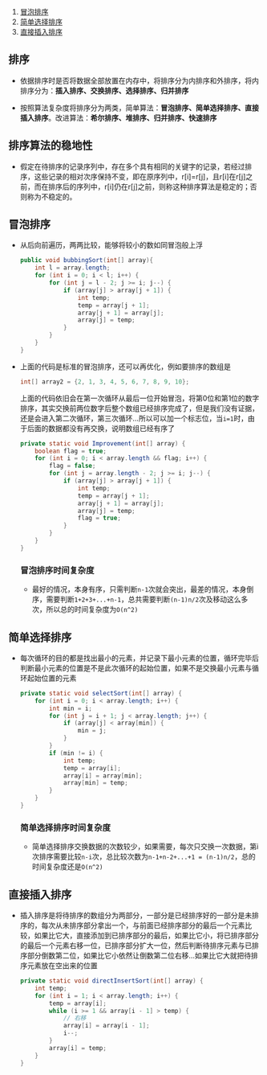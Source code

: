 1. [冒泡排序](#冒泡排序)
2. [简单选择排序](#简单选择排序)
3. [直接插入排序](#直接插入排序)

## 排序

- 依据排序时是否将数据全部放置在内存中，将排序分为内排序和外排序，将内排序分为：**插入排序、交换排序、选择排序、归并排序**

- 按照算法复杂度将排序分为两类，简单算法：**冒泡排序、简单选择排序、直接插入排序**。改进算法：**希尔排序、堆排序、归并排序、快速排序**


## 排序算法的稳地性

- 假定在待排序的记录序列中，存在多个具有相同的关键字的记录，若经过排序，这些记录的相对次序保持不变，即在原序列中，r[i]=r[j]，且r[i]在r[j]之前，而在排序后的序列中，r[i]仍在r[j]之前，则称这种排序算法是稳定的；否则称为不稳定的。

## 冒泡排序
- 从后向前遍历，两两比较，能够将较小的数如同冒泡般上浮
    ```java
    public void bubbingSort(int[] array){
        int l = array.length;
        for (int i = 0; i < l; i++) {
            for (int j = l - 2; j >= i; j--) {
                if (array[j] > array[j + 1]) {
                    int temp;
                    temp = array[j + 1];
                    array[j + 1] = array[j];
                    array[j] = temp;
                }
            }
        }
    }
    ```
- 上面的代码是标准的冒泡排序，还可以再优化，例如要排序的数组是
    ```java
    int[] array2 = {2, 1, 3, 4, 5, 6, 7, 8, 9, 10};
    ```
    上面的代码依旧会在第一次循环从最后一位开始冒泡，将第0位和第1位的数字排序，其实交换前两位数字后整个数组已经排序完成了，但是我们没有证据，还是会进入第二次循环，第三次循环...所以可以加一个标志位，当`i=1`时，由于后面的数据都没有再交换，说明数组已经有序了
    ```java
    private static void Improvement(int[] array) {
        boolean flag = true;
        for (int i = 0; i < array.length && flag; i++) {
            flag = false;
            for (int j = array.length - 2; j >= i; j--) {
                if (array[j] > array[j + 1]) {
                    int temp;
                    temp = array[j + 1];
                    array[j + 1] = array[j];
                    array[j] = temp;
                    flag = true;
                }
            }
        }
    }
    ```
    ### 冒泡排序时间复杂度
    - 最好的情况，本身有序，只需判断`n-1`次就会突出，最差的情况，本身倒序，需要判断`1+2+3+...+n-1`，总共需要判断`(n-1)n/2`次及移动这么多次，所以总的时间复杂度为`O(n^2)`

## 简单选择排序
- 每次循环的目的都是找出最小的元素，并记录下最小元素的位置，循环完毕后判断最小元素的位置是不是此次循环的起始位置，如果不是交换最小元素与循环起始位置的元素
    ```java
    private static void selectSort(int[] array) {
        for (int i = 0; i < array.length; i++) {
            int min = i;
            for (int j = i + 1; j < array.length; j++) {
                if (array[j] < array[min]) {
                    min = j;
                }
            }
            if (min != i) {
                int temp;
                temp = array[i];
                array[i] = array[min];
                array[min] = temp;
            }
        }
    }
    ```
    ### 简单选择排序时间复杂度 
    - 简单选择排序交换数据的次数较少，如果需要，每次只交换一次数据，第i次排序需要比较`n-i`次，总比较次数为`n-1+n-2+...+1 = (n-1)n/2`，总的时间复杂度还是`O(n^2)`

## 直接插入排序
- 插入排序是将待排序的数组分为两部分，一部分是已经排序好的一部分是未排序的，每次从未排序部分拿出一个，与前面已经排序部分的最后一个元素比较，如果比它大，直接添加到已排序部分的最后，如果比它小，将已排序部分的最后一个元素右移一位，已排序部分扩大一位，然后判断待排序元素与已排序部分倒数第二位，如果比它小依然让倒数第二位右移...如果比它大就把待排序元素放在空出来的位置
    ```java 
    private static void directInsertSort(int[] array) {
        int temp;
        for (int i = 1; i < array.length; i++) {
            temp = array[i];
            while (i >= 1 && array[i - 1] > temp) {
                // 右移
                array[i] = array[i - 1];
                i--;
            }
            array[i] = temp;
        }
    }
    ```